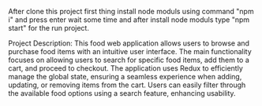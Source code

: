 After clone this project first thing install node moduls using command "npm i" and press enter wait some time and after install node moduls type "npm start" for the run project.

Project Description:
This food web application allows users to browse and purchase food items with an intuitive user interface.
The main functionality focuses on allowing users to search for specific food items, add them to a cart, and proceed to checkout.
The application uses Redux to efficiently manage the global state, ensuring a seamless experience when adding, updating, or removing items from the cart. 
Users can easily filter through the available food options using a search feature, enhancing usability.
